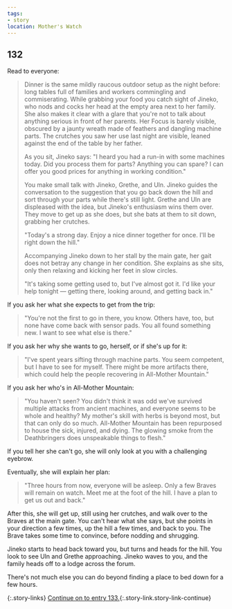 ```yaml
---
tags:
- story
location: Mother's Watch
---
```


## 132

Read to everyone:

> Dinner is the same mildly raucous outdoor setup as the night before: long tables full of families and workers commingling and commiserating.
> While grabbing your food you catch sight of Jineko, who nods and cocks her head at the empty area next to her family.
> She also makes it clear with a glare that you're not to talk about anything serious in front of her parents.
> Her Focus is barely visible, obscured by a jaunty wreath made of feathers and dangling machine parts.
> The crutches you saw her use last night are visible, leaned against the end of the table by her father.
>
> As you sit, Jineko says: "I heard you had a run-in with some machines today.
> Did you process them for parts?
> Anything you can spare?
> I can offer you good prices for anything in working condition."
>
> You make small talk with Jineko, Grethe, and Uln.
> Jineko guides the conversation to the suggestion that you go back down the hill and sort through your parts while there's still light.
> Grethe and Uln are displeased with the idea, but Jineko's enthusiasm wins them over.
> They move to get up as she does, but she bats at them to sit down, grabbing her crutches.
>
> "Today's a strong day.
> Enjoy a nice dinner together for once.
> I'll be right down the hill."
>
> Accompanying Jineko down to her stall by the main gate, her gait does not betray any change in her condition.
> She explains as she sits, only then relaxing and kicking her feet in slow circles.
>
> "It's taking some getting used to, but I've almost got it.
> I'd like your help tonight — getting there, looking around, and getting back in."

If you ask her what she expects to get from the trip:

> "You're not the first to go in there, you know.
> Others have, too, but none have come back with sensor pads.
> You all found something new.
> I want to see what else is there."

If you ask her why she wants to go, herself, or if she's up for it:

> "I've spent years sifting through machine parts.
> You seem competent, but I have to see for myself.
> There might be more artifacts there, which could help the people recovering in All-Mother Mountain."

If you ask her who's in All-Mother Mountain:

> "You haven't seen?
> You didn't think it was odd we've survived multiple attacks from ancient machines, and everyone seems to be whole and healthy?
> My mother's skill with herbs is beyond most, but that can only do so much.
> All-Mother Mountain has been repurposed to house the sick, injured, and dying.
> The glowing smoke from the Deathbringers does unspeakable things to flesh."

If you tell her she can't go, she will only look at you with a challenging eyebrow.

Eventually, she will explain her plan:

> "Three hours from now, everyone will be asleep.
> Only a few Braves will remain on watch.
> Meet me at the foot of the hill.
> I have a plan to get us out and back."

After this, she will get up, still using her crutches, and walk over to the Braves at the main gate.
You can't hear what she says, but she points in your direction a few times, up the hill a few times, and back to you.
The Brave takes some time to convince, before nodding and shrugging.

Jineko starts to head back toward you, but turns and heads for the hill.
You look to see Uln and Grethe approaching.
Jineko waves to you, and the family heads off to a lodge across the forum.

There's not much else you can do beyond finding a place to bed down for a few hours.

{:.story-links}
[Continue on to entry 133.](133-midnight.md){:.story-link.story-link-continue}
